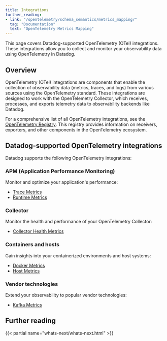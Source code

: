 ```yaml
---
title: Integrations
further_reading:
- link: "/opentelemetry/schema_semantics/metrics_mapping/"
  tag: "Documentation"
  text: "OpenTelemetry Metrics Mapping"
---
```


This page covers Datadog-supported OpenTelemetry (OTel) integrations. These integrations allow you to collect and monitor your observability data using OpenTelemetry in Datadog.

## Overview

OpenTelemetry (OTel) integrations are components that enable the collection of observability data (metrics, traces, and logs) from various sources using the OpenTelemetry standard. These integrations are designed to work with the OpenTelemetry Collector, which receives, processes, and exports telemetry data to observability backends like Datadog.

For a comprehensive list of all OpenTelemetry integrations, see the [OpenTelemetry Registry][1]. This registry provides information on receivers, exporters, and other components in the OpenTelemetry ecosystem.

## Datadog-supported OpenTelemetry integrations

Datadog supports the following OpenTelemetry integrations:

### APM (Application Performance Monitoring)

Monitor and optimize your application's performance:

- [Trace Metrics][2]
- [Runtime Metrics][3]

### Collector

Monitor the health and performance of your OpenTelemetry Collector:

- [Collector Health Metrics][8]

### Containers and hosts

Gain insights into your containerized environments and host systems:

- [Docker Metrics][4]
- [Host Metrics][5]

### Vendor technologies

Extend your observability to popular vendor technologies:

- [Kafka Metrics][6]

## Further reading

{{< partial name="whats-next/whats-next.html" >}}

[1]: https://opentelemetry.io/ecosystem/registry/
[2]: /opentelemetry/integrations/trace_metrics
[3]: /opentelemetry/integrations/runtime_metrics/
[4]: /opentelemetry/integrations/docker_metrics/
[5]: /opentelemetry/integrations/host_metrics/
[6]: /opentelemetry/integrations/kafka_metrics/
[8]: /opentelemetry/integrations/collector_health_metrics/